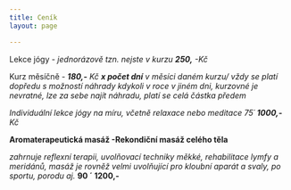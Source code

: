```yaml
---
title: Ceník
layout: page

---
```

Lekce jógy - _jednorázově tzn. nejste v kurzu **250,** -Kč_

Kurz měsíčně - **_180,-_**  _Kč **x počet dní** v měsíci daném kurzu/ vždy se platí dopředu s možností náhrady kdykoli v roce v jiném dni, kurzovné je nevratné, lze za sebe najít náhradu, platí se celá částka předem_

_Individuální lekce jógy na míru, včetně relaxace nebo meditace 75´ **1000,-** Kč_

**Aromaterapeutická masáž -Rekondiční masáž celého těla**

 _zahrnuje reflexní terapii, uvolňovací techniky měkké, rehabilitace lymfy a meridánů, masáž je rovněž velmi uvolňující pro kloubní aparát a svaly, po sportu, porodu aj._  **90 ´ 1200,-**